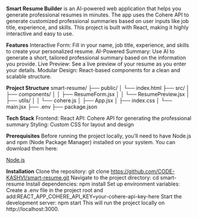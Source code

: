  **Smart Resume Builder** is an AI-powered web application that helps you generate professional resumes in minutes. The app uses the Cohere API to generate customized professional summaries based on user inputs like job title, experience, and skills. This project is built with React, making it highly interactive and easy to use.

**Features**
Interactive Form: Fill in your name, job title, experience, and skills to create your personalized resume.
AI-Powered Summary: Use AI to generate a short, tailored professional summary based on the information you provide.
Live Preview: See a live preview of your resume as you enter your details.
Modular Design: React-based components for a clean and scalable structure.

**Project Structure**
smart-resume/
├── public/
│   └── index.html
├── src/
│   ├── components/
│   │   ├── ResumeForm.jsx
│   │   └── ResumePreview.jsx
│   ├── utils/
│   │   └── cohere.js
│   ├── App.jsx
│   ├── index.css
│   └── main.jsx
├── .env
├── package.json

**Tech Stack**
Frontend: React
API: Cohere API for generating the professional summary
Styling: Custom CSS for layout and design

**Prerequisites**
Before running the project locally, you’ll need to have Node.js and npm (Node Package Manager) installed on your system.
You can download them here:

[Node.js](https://nodejs.org/en)

**Installation**
Clone the repository: git clone https://github.com/CODE-KASHVI/smart-resume.git
Navigate to the project directory: cd smart-resume
Install dependencies: npm install
Set up environment variables: Create a .env file in the project root and add:REACT_APP_COHERE_API_KEY=your-cohere-api-key-here
Start the development server: npm start
This will run the project locally on http://localhost:3000.




